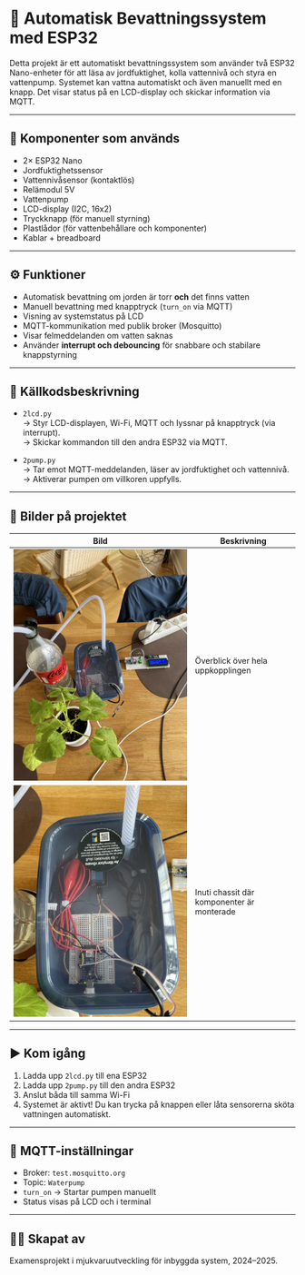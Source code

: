 # 🌱 Automatisk Bevattningssystem med ESP32

Detta projekt är ett automatiskt bevattningssystem som använder två ESP32 Nano-enheter för att läsa av jordfuktighet, kolla vattennivå och styra en vattenpump. Systemet kan vattna automatiskt och även manuellt med en knapp. Det visar status på en LCD-display och skickar information via MQTT.

---

## 🧩 Komponenter som används

- 2× ESP32 Nano
- Jordfuktighetssensor
- Vattennivåsensor (kontaktlös)
- Relämodul 5V
- Vattenpump
- LCD-display (I2C, 16x2)
- Tryckknapp (för manuell styrning)
- Plastlådor (för vattenbehållare och komponenter)
- Kablar + breadboard

---

## ⚙️ Funktioner

- Automatisk bevattning om jorden är torr **och** det finns vatten
- Manuell bevattning med knapptryck (`turn_on` via MQTT)
- Visning av systemstatus på LCD
- MQTT-kommunikation med publik broker (Mosquitto)
- Visar felmeddelanden om vatten saknas
- Använder **interrupt och debouncing** för snabbare och stabilare knappstyrning

---

## 🧠 Källkodsbeskrivning

- `2lcd.py`  
  → Styr LCD-displayen, Wi-Fi, MQTT och lyssnar på knapptryck (via interrupt).  
  → Skickar kommandon till den andra ESP32 via MQTT.

- `2pump.py`  
  → Tar emot MQTT-meddelanden, läser av jordfuktighet och vattennivå.  
  → Aktiverar pumpen om villkoren uppfylls.

---

## 📸 Bilder på projektet

| Bild | Beskrivning |
|------|-------------|
| ![Systemöversikt](IMG_8476%20-%20stor.jpg) | Överblick över hela uppkopplingen |
| ![Låda](IMG_8477%20-%20stor.jpg) | Inuti chassit där komponenter är monterade |

---

## ▶️ Kom igång

1. Ladda upp `2lcd.py` till ena ESP32  
2. Ladda upp `2pump.py` till den andra ESP32  
3. Anslut båda till samma Wi-Fi  
4. Systemet är aktivt! Du kan trycka på knappen eller låta sensorerna sköta vattningen automatiskt.

---

## 💬 MQTT-inställningar

- Broker: `test.mosquitto.org`
- Topic: `Waterpump`
- `turn_on` → Startar pumpen manuellt  
- Status visas på LCD och i terminal

---

## 👨‍🔧 Skapat av

Examensprojekt i mjukvaruutveckling för inbyggda system, 2024–2025.